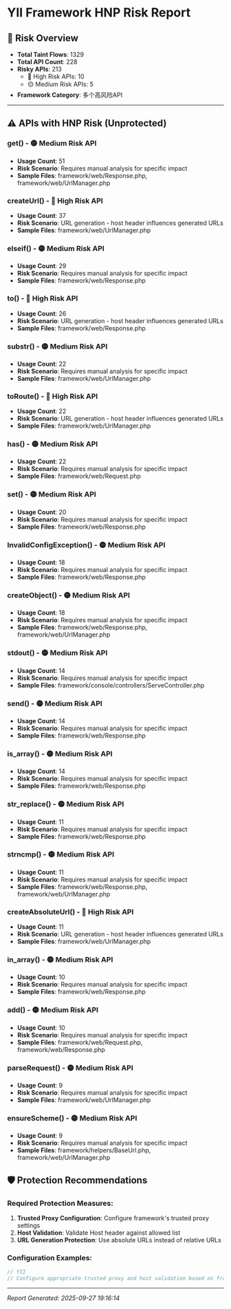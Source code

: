 # YII Framework HNP Risk Report

## 🚨 Risk Overview

- **Total Taint Flows**: 1329
- **Total API Count**: 228
- **Risky APIs**: 213
  - 🔴 High Risk APIs: 10
  - 🟡 Medium Risk APIs: 5
- **Framework Category**: 多个高风险API

---

## ⚠️ APIs with HNP Risk (Unprotected)

### get() - 🟡 Medium Risk API
- **Usage Count**: 51
- **Risk Scenario**: Requires manual analysis for specific impact
- **Sample Files**: framework/web/Response.php, framework/web/UrlManager.php

### createUrl() - 🔴 High Risk API
- **Usage Count**: 37
- **Risk Scenario**: URL generation - host header influences generated URLs
- **Sample Files**: framework/web/UrlManager.php

### elseif() - 🟡 Medium Risk API
- **Usage Count**: 29
- **Risk Scenario**: Requires manual analysis for specific impact
- **Sample Files**: framework/web/Response.php

### to() - 🔴 High Risk API
- **Usage Count**: 26
- **Risk Scenario**: URL generation - host header influences generated URLs
- **Sample Files**: framework/web/Response.php

### substr() - 🟡 Medium Risk API
- **Usage Count**: 22
- **Risk Scenario**: Requires manual analysis for specific impact
- **Sample Files**: framework/web/UrlManager.php

### toRoute() - 🔴 High Risk API
- **Usage Count**: 22
- **Risk Scenario**: URL generation - host header influences generated URLs
- **Sample Files**: framework/web/UrlManager.php

### has() - 🟡 Medium Risk API
- **Usage Count**: 22
- **Risk Scenario**: Requires manual analysis for specific impact
- **Sample Files**: framework/web/Request.php

### set() - 🟡 Medium Risk API
- **Usage Count**: 20
- **Risk Scenario**: Requires manual analysis for specific impact
- **Sample Files**: framework/web/Response.php

### InvalidConfigException() - 🟡 Medium Risk API
- **Usage Count**: 18
- **Risk Scenario**: Requires manual analysis for specific impact
- **Sample Files**: framework/web/Response.php

### createObject() - 🟡 Medium Risk API
- **Usage Count**: 18
- **Risk Scenario**: Requires manual analysis for specific impact
- **Sample Files**: framework/web/Response.php, framework/web/UrlManager.php

### stdout() - 🟡 Medium Risk API
- **Usage Count**: 14
- **Risk Scenario**: Requires manual analysis for specific impact
- **Sample Files**: framework/console/controllers/ServeController.php

### send() - 🟡 Medium Risk API
- **Usage Count**: 14
- **Risk Scenario**: Requires manual analysis for specific impact
- **Sample Files**: framework/web/Response.php

### is_array() - 🟡 Medium Risk API
- **Usage Count**: 14
- **Risk Scenario**: Requires manual analysis for specific impact
- **Sample Files**: framework/web/Response.php

### str_replace() - 🟡 Medium Risk API
- **Usage Count**: 11
- **Risk Scenario**: Requires manual analysis for specific impact
- **Sample Files**: framework/web/Response.php

### strncmp() - 🟡 Medium Risk API
- **Usage Count**: 11
- **Risk Scenario**: Requires manual analysis for specific impact
- **Sample Files**: framework/web/Response.php, framework/web/UrlManager.php

### createAbsoluteUrl() - 🔴 High Risk API
- **Usage Count**: 11
- **Risk Scenario**: URL generation - host header influences generated URLs
- **Sample Files**: framework/web/UrlManager.php

### in_array() - 🟡 Medium Risk API
- **Usage Count**: 10
- **Risk Scenario**: Requires manual analysis for specific impact
- **Sample Files**: framework/web/Response.php

### add() - 🟡 Medium Risk API
- **Usage Count**: 10
- **Risk Scenario**: Requires manual analysis for specific impact
- **Sample Files**: framework/web/Request.php, framework/web/Response.php

### parseRequest() - 🟡 Medium Risk API
- **Usage Count**: 9
- **Risk Scenario**: Requires manual analysis for specific impact
- **Sample Files**: framework/web/UrlManager.php

### ensureScheme() - 🟡 Medium Risk API
- **Usage Count**: 9
- **Risk Scenario**: Requires manual analysis for specific impact
- **Sample Files**: framework/helpers/BaseUrl.php, framework/web/UrlManager.php

## 🛡️ Protection Recommendations

### Required Protection Measures:
1. **Trusted Proxy Configuration**: Configure framework's trusted proxy settings
2. **Host Validation**: Validate Host header against allowed list
3. **URL Generation Protection**: Use absolute URLs instead of relative URLs

### Configuration Examples:
```php
// YII
// Configure appropriate trusted proxy and host validation based on framework type
```

---
*Report Generated: 2025-09-27 19:16:14*
